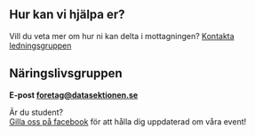 ## Hur kan vi hjälpa er?


Vill du veta mer om hur ni kan delta i mottagningen? [Kontakta ledningsgruppen](mailto:titel@datasektionen.se)

## Näringslivsgruppen

**E-post [foretag@datasektionen.se](mailto:foretag@datasektionen.se)**

Är du student?<br />
[Gilla oss på facebook](https://www.facebook.com/naringslivsgruppendatasektionenkth) för att hålla dig uppdaterad om våra event!
